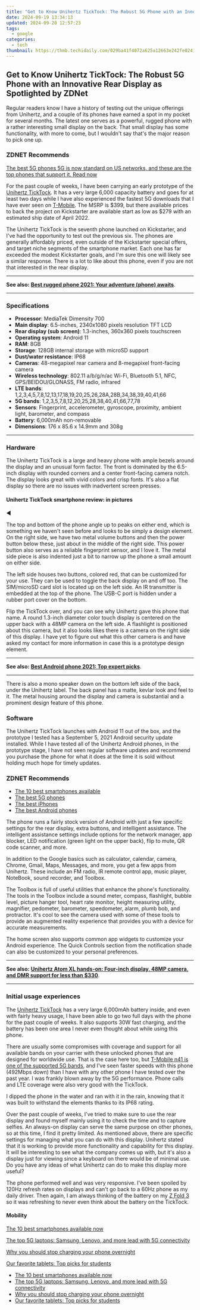 ```yaml
---
title: "Get to Know Unihertz TickTock: The Robust 5G Phone with an Innovative Rear Display as Spotlighted by ZDNet"
date: 2024-09-19 13:34:13
updated: 2024-09-20 12:57:23
tags:
  - google
categories:
  - tech
thumbnail: https://thmb.techidaily.com/029ba41f4072a625a12663e242fe0241f864e3cc7e4fb5de060add9d7faf8df5.jpg
---
```


## Get to Know Unihertz TickTock: The Robust 5G Phone with an Innovative Rear Display as Spotlighted by ZDNet

Regular readers know I have a history of testing out the unique offerings from Unihertz, and a couple of its phones have earned a spot in my pocket for several months. The latest one serves as a powerful, rugged phone with a rather interesting small display on the back. That small display has some functionality, with more to come, but I wouldn't say that's the major reason to pick one up.

### **ZDNET** Recommends

[The best 5G phones 5G is now standard on US networks, and these are the top phones that support it.  Read now](https://www.zdnet.com/article/best-5g-phone/)

For the past couple of weeks, I have been carrying an early prototype of the [Unihertz TickTock](https://www.kickstarter.com/projects/jellyphone/ticktock-the-unique-5g-dual-screen-rugged-smartphone?ref=cdcmyd). It has a very large 6,000 capacity battery and goes for at least two days while I have also experienced the fastest 5G downloads that I have ever seen on [T-Mobile](https://tmobile.prf.hn/click/camref:1100lpFx3/pubref:zd-%5F%5FCOM%5FCLICK%5FID%5F%5F-dtp/destination:https%3A%2F%2Fwww.t-mobile.com%2Fdevices%2F5g-phones). The MSRP is $399, but there available prices to back the project on Kickstarter are available start as low as $279 with an estimated ship date of April 2022.

The Unihertz TickTock is the seventh phone launched on Kickstarter, and I've had the opportunity to test out the previous six. The phones are generally affordably priced, even outside of the Kickstarter special offers, and target niche segments of the smartphone market. Each one has far exceeded the modest Kickstarter goals, and I'm sure this one will likely see a similar response. There is a lot to like about this phone, even if you are not that interested in the rear display.

---

**See also:** [**Best rugged phone 2021: Your adventure (phone) awaits**](https://www.zdnet.com/article/best-rugged-phone/). 

---

###   

###  Specifications 

* **Processor**: MediaTek Dimensity 700
* **Main display**: 6.5-inches, 2340x1080 pixels resolution TFT LCD
* **Rear display (sub screen)**: 1.3-inches, 360x360 pixels touchscreen
* **Operating system**: Android 11
* **RAM**: 8GB
* **Storage**: 128GB internal storage with microSD support
* **Dust/water resistance**: IP68
* **Cameras**: 48-megapixel rear camera and 8-megapixel front-facing camera
* **Wireless technology**: 802.11 a/b/g/n/ac Wi-Fi, Bluetooth 5.1, NFC, GPS/BEIDOU/GLONASS, FM radio, infrared
* **LTE bands**: 1,2,3,4,5,7,8,12,13,17,18,19,20,25,26,28A,28B,34,38,39,40,41,66
* **5G bands**: 1,2,3,5,7,8,12,20,25,28,38,40,41,66,77,78
* **Sensors**: Fingerprint, accelerometer, gyroscope, proximity, ambient light, barometer, and compass
* **Battery**: 6,000mAh non-removable
* **Dimensions**: 176 x 85.6 x 14.9mm and 308g

---

### Hardware  

The Unihertz TickTock is a large and heavy phone with ample bezels around the display and an unusual form factor. The front is dominated by the 6.5-inch display with rounded corners and a center front-facing camera notch. The display looks great with vivid colors and crisp fonts. It's also a flat display so there are no issues with inadvertent screen presses.

####  Unihertz TickTock smartphone review: in pictures

[](https://www.zdnet.com/pictures/unihertz-ticktock-smartphone-review-in-pictures/1/)

[](https://www.zdnet.com/pictures/unihertz-ticktock-smartphone-review-in-pictures/2/)

[](https://www.zdnet.com/pictures/unihertz-ticktock-smartphone-review-in-pictures/3/)

[](https://www.zdnet.com/pictures/unihertz-ticktock-smartphone-review-in-pictures/4/)

[](https://www.zdnet.com/pictures/unihertz-ticktock-smartphone-review-in-pictures/5/)

[](https://www.zdnet.com/pictures/unihertz-ticktock-smartphone-review-in-pictures/6/)

[](https://www.zdnet.com/pictures/unihertz-ticktock-smartphone-review-in-pictures/7/)

[](https://www.zdnet.com/pictures/unihertz-ticktock-smartphone-review-in-pictures/8/)

[](https://www.zdnet.com/pictures/unihertz-ticktock-smartphone-review-in-pictures/9/)

[](https://www.zdnet.com/pictures/unihertz-ticktock-smartphone-review-in-pictures/10/)

[](https://www.zdnet.com/pictures/unihertz-ticktock-smartphone-review-in-pictures/11/)

[](https://www.zdnet.com/pictures/unihertz-ticktock-smartphone-review-in-pictures/12/)

◀ 

The top and bottom of the phone angle up to peaks on either end, which is something we haven't seen before and looks to be simply a design element. On the right side, we have two metal volume buttons and then the power button below these, just about in the middle of the right side. This power button also serves as a reliable fingerprint sensor, and I love it. The metal side piece is also indented just a bit to narrow up the phone a small amount on either side.

The left side houses two buttons, colored red, that can be customized for your use. They can be used to toggle the back display on and off too. The SIM/microSD card slot is located up on the left side. An IR transmitter is embedded at the top of the phone. The USB-C port is hidden under a rubber port cover on the bottom.

Flip the TickTock over, and you can see why Unihertz gave this phone that name. A round 1.3-inch diameter color touch display is centered on the upper back with a 48MP camera on the left side. A flashlight is positioned about this camera, but it also looks likes there is a camera on the right side of this display. I have yet to figure out what this other camera is and have asked my contact for more information in case this is a prototype design element.

---

**See also:** [**Best Android phone 2021: Top expert picks**](https://www.zdnet.com/article/best-android-phone/).

---

There is also a mono speaker down on the bottom left side of the back, under the Unihertz label. The back panel has a matte, kevlar look and feel to it. The metal housing around the display and camera is substantial and a prominent design feature of this phone.

###  Software 

The Unihertz TickTock launches with Android 11 out of the box, and the prototype I tested has a September 5, 2021 Android security update installed. While I have tested all of the Unihertz Android phones, in the prototype stage, I have not seen regular software updates and recommend you purchase the phone for what it does at the time it is sold without holding much hope for timely updates.

### **ZDNET** Recommends

* [The 10 best smartphones available](https://www.zdnet.com/article/best-phone/)
* [The best 5G phones](https://www.zdnet.com/article/best-5g-phone/)
* [The best iPhones](https://www.zdnet.com/article/best-iphone/)
* [The best Android phones](https://www.zdnet.com/article/best-android-phone/)

The phone runs a fairly stock version of Android with just a few specific settings for the rear display, extra buttons, and intelligent assistance. The intelligent assistance settings include options for the network manager, app blocker, LED notification (green light on the upper back), flip to mute, QR code scanner, and more.

In addition to the Google basics such as calculator, calendar, camera, Chrome, Gmail, Maps, Messages, and more, you get a few apps from Unihertz. These include an FM radio, IR remote control app, music player, NoteBook, sound recorder, and Toolbox. 

The Toolbox is full of useful utilities that enhance the phone's functionality. The tools in the Toolbox include a sound meter, compass, flashlight, bubble level, picture hanger tool, heart rate monitor, height measuring utility, magnifier, pedometer, barometer, speedometer, alarm, plumb bob, and protractor. It's cool to see the camera used with some of these tools to provide an augmented reality experience that provides you with a device for accurate measurements. 

The home screen also supports common app widgets to customize your Android experience. The Quick Controls section from the notification shade can also be customized to your personal preferences.

---

**See also:** [**Unihertz Atom XL hands-on: Four-inch display, 48MP camera, and DMR support for less than $330**](https://www.zdnet.com/article/unihertz-atom-xl-hands-on-four-inch-display-48mp-camera-and-dmr-support-for-less-than-330/).

---

### Initial usage experiences 

The [Unihertz TickTock](https://www.kickstarter.com/projects/jellyphone/ticktock-the-unique-5g-dual-screen-rugged-smartphone?ref=cdcmyd) has a very large 6,000mAh battery inside, and even with fairly heavy usage, I have been able to go two full days with the phone for the past couple of weeks. It also supports 30W fast charging, and the battery has been one area I never even thought about while using this phone.

There are usually some compromises with coverage and support for all available bands on your carrier with these unlocked phones that are designed for worldwide use. That is the case here too, but [T-Mobile n41 is one of the supported 5G bands](https://www.t-mobile.com/support/coverage/t-mobile-network), and I've seen faster speeds with this phone (492Mbps down) than I have with any other phone I have tested over the past year. I was frankly blown away by the 5G performance. Phone calls and LTE coverage were also very good with the TickTock.

I dipped the phone in the water and ran with it in the rain, knowing that it was built to withstand the elements thanks to its IP68 rating.

Over the past couple of weeks, I've tried to make sure to use the rear display and found myself mainly using it to check the time and to capture selfies. An always-on display can serve the same purpose on other phones, so at this time, I find it pretty limited. As mentioned above, there are specific settings for managing what you can do with this display. Unihertz stated that it is working to provide more functionality and capability for this display. It will be interesting to see what the company comes up with, but it's also a display just for viewing since a keyboard on there would be of minimal use. Do you have any ideas of what Unihertz can do to make this display more useful?

The phone performed well and was very responsive. I've been spoiled by 120Hz refresh rates on displays and can't go back to a 60Hz phone as my daily driver. Then again, I am always thinking of the battery on my [Z Fold 3](https://shop-links.co/link/?url=https%3A%2F%2Fwww.samsung.com%2Fus%2Fsmartphones%2Fgalaxy-z-fold3-5g%2Fbuy%2Fgalaxy-z-fold3-5g-512gb-verizon-sm-f926uzkevzw%2F&publisher_slug=itechdaily19598&exclusive=1) so it was refreshing to never even think about the battery on the TickTock. 

#### Mobility

[The 10 best smartphones available now](https://www.zdnet.com/article/best-phone/ "The 10 best smartphones available now")

[The top 5G laptops: Samsung, Lenovo, and more lead with 5G connectivity](https://www.zdnet.com/article/best-5g-laptop/ "The top 5G laptops: Samsung, Lenovo, and more lead with 5G connectivity")

[Why you should stop charging your phone overnight](https://www.zdnet.com/article/why-you-should-really-stop-charging-your-phone-overnight/ "Why you should stop charging your phone overnight")

[Our favorite tablets: Top picks for students](https://www.zdnet.com/article/best-tablet/ "Our favorite tablets: Top picks for students")

* [The 10 best smartphones available now](https://www.zdnet.com/article/best-phone/ "The 10 best smartphones available now")
* [The top 5G laptops: Samsung, Lenovo, and more lead with 5G connectivity](https://www.zdnet.com/article/best-5g-laptop/ "The top 5G laptops: Samsung, Lenovo, and more lead with 5G connectivity")
* [Why you should stop charging your phone overnight](https://www.zdnet.com/article/why-you-should-really-stop-charging-your-phone-overnight/ "Why you should stop charging your phone overnight")
* [Our favorite tablets: Top picks for students](https://www.zdnet.com/article/best-tablet/ "Our favorite tablets: Top picks for students")

<ins class="adsbygoogle"
     style="display:block"
     data-ad-format="autorelaxed"
     data-ad-client="ca-pub-7571918770474297"
     data-ad-slot="1223367746"></ins>



<ins class="adsbygoogle"
     style="display:block"
     data-ad-client="ca-pub-7571918770474297"
     data-ad-slot="8358498916"
     data-ad-format="auto"
     data-full-width-responsive="true"></ins>
